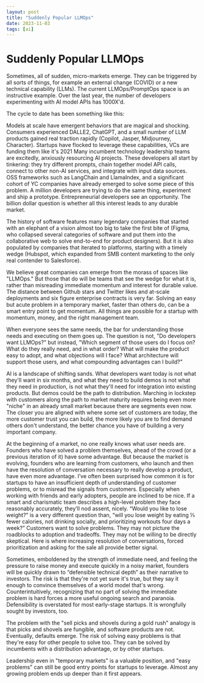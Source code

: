 ```yaml
---
layout: post
title: "Suddenly Popular LLMOps"
date: 2023-11-03
tags: [ai]
---
```


# Suddenly Popular LLMOps

Sometimes, all of sudden, micro-markets emerge. They can be triggered by all sorts of things, for example an external change (COVID) or a new technical capability (LLMs). The current LLMOps/PromptOps space is an instructive example. Over the last year, the number of developers experimenting with AI model APIs has 1000X'd.

The cycle to date has been something like this:

Models at scale have emergent behaviors that are magical and shocking.
Consumers experienced DALLE2, ChatGPT, and a small number of LLM products gained real traction rapidly (Copilot, Jasper, Midjourney, Character).
Startups have flocked to leverage these capabilities, VCs are funding them like it's 2021
Many incumbent technology leadership teams are excitedly, anxiously resourcing AI projects.
These developers all start by tinkering: they try different prompts, chain together model API calls, connect to other non-AI services, and integrate with input data sources. OSS frameworks such as LangChain and LlamaIndex, and a significant cohort of YC companies have already emerged to solve some piece of this problem. A million developers are trying to do the same thing, experiment and ship a prototype. Entrepreneurial developers see an opportunity. The billion dollar question is whether all this interest leads to any durable market.

The history of software features many legendary companies that started with an elephant of a vision almost too big to take the first bite of (Figma, who collapsed several categories of software and put them into the collaborative web to solve end-to-end for product designers). But it is also populated by companies that iterated to platforms, starting with a timely wedge (Hubspot, which expanded from SMB content marketing to the only real contender to Salesforce).

We believe great companies can emerge from the morass of spaces like "LLMOps." But those that do will be teams that see the wedge for what it is, rather than misreading immediate momentum and interest for durable value. The distance between Github stars and Twitter likes and at-scale deployments and six figure enterprise contracts is very far. Solving an easy but acute problem in a temporary market, faster than others do, can be a smart entry point to get momentum. All things are possible for a startup with momentum, money, and the right management team.

When everyone sees the same needs, the bar for understanding those needs and executing on them goes up. The question is not, "Do developers want LLMOps?" but instead, "Which segment of those users do I focus on? What do they really need, and in what order? What will make the product easy to adopt, and what objections will I face? What architecture will support those users, and what compounding advantages can I build?"

AI is a landscape of shifting sands. What developers want today is not what they'll want in six months, and what they need to build demos is not what they need in production, is not what they'll need for integration into existing products. But demos could be the path to distribution. Marching in lockstep with customers along the path to market maturity requires being even more "niche" in an already small market because there are segments even now. The closer you are aligned with where some set of customers are today, the more customer trust you can build, the more likely you are to find demand others don't understand, the better chance you have of building a very important company.

At the beginning of a market, no one really knows what user needs are. Founders who have solved a problem themselves, ahead of the crowd (or a previous iteration of it) have some advantage. But because the market is evolving, founders who are learning from customers, who launch and then have the resolution of conversation necessary to really develop a product, have even more advantage. I’ve often been surprised how common it is for startups to have an insufficient depth of understanding of customer problems, or to misread the signals from customers. Especially when working with friends and early adopters, people are inclined to be nice. If a smart and charismatic team describes a high-level problem they face reasonably accurately, they’ll nod assent, nicely. “Would you like to lose weight?” is a very different question than, “will you lose weight by eating ⅓ fewer calories, not drinking socially, and prioritizing workouts four days a week?” Customers want to solve problems. They may not picture the roadblocks to adoption and tradeoffs. They may not be willing to be directly skeptical. Here is where increasing resolution of conversations, forced prioritization and asking for the sale all provide better signal.

Sometimes, emboldened by the strength of immediate need, and feeling the pressure to raise money and execute quickly in a noisy market, founders will be quickly drawn to “defensible technical depth” as their narrative to investors. The risk is that they're not yet sure it's true, but they say it enough to convince themselves of a world model that's wrong. Counterintuitively, recognizing that no part of solving the immediate problem is hard forces a more useful ongoing search and paranoia. Defensibility is overstated for most early-stage startups. It is wrongfully sought by investors, too.

The problem with the "sell picks and shovels during a gold rush" analogy is that picks and shovels are fungible, and software products are not. Eventually, defaults emerge. The risk of solving easy problems is that they're easy for other people to solve too. They can be solved by incumbents with a distribution advantage, or by other startups.

Leadership even in "temporary markets" is a valuable position, and "easy problems" can still be good entry points for startups to leverage. Almost any growing problem ends up deeper than it first appears.
